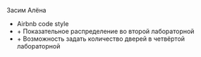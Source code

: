 Засим Алёна

* Airbnb code style
* \+ Показательное распределение во второй лабораторной
* \+ Возможность задать количество дверей в четвёртой лабораторной